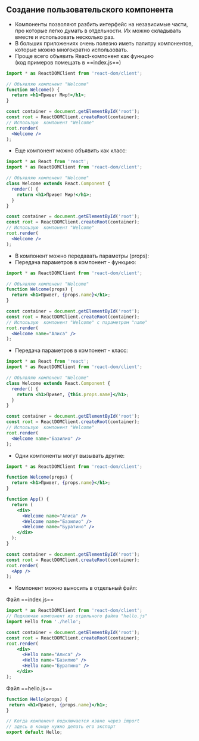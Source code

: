 ## Создание пользовательского компонента
* Компоненты позволяют разбить интерфейс на независимые части, про которые легко думать в отдельности. Их можно складывать вместе и использовать несколько раз.
* В больших приложениях очень полезно иметь палитру компонентов, которые можно многократно использовать.
* Проще всего объявить React-компонент как функцию<br />(код примеров помещать в ==index.js==)

```jsx
import * as ReactDOMClient from 'react-dom/client';

// Объявляю компонент "Welcome"
function Welcome() { 
  return <h1>Привет Мир!</h1>; 
}

const container = document.getElementById('root');
const root = ReactDOMClient.createRoot(container);
// Использую  компонент "Welcome"
root.render(
  <Welcome />
);
```

* Еще компонент можно объявить как класс:

```jsx
import * as React from 'react';
import * as ReactDOMClient from 'react-dom/client';

// Объявляю компонент "Welcome"
class Welcome extends React.Component {
  render() {
    return <h1>Привет Мир!</h1>;
  }
}

const container = document.getElementById('root');
const root = ReactDOMClient.createRoot(container);
// Использую  компонент "Welcome"
root.render(
  <Welcome />
);
```

* В компонент можно передавать параметры (props):
* Передача параметров в компонент - функцию:

```jsx
import * as ReactDOMClient from 'react-dom/client';

// Объявляю компонент "Welcome"
function Welcome(props) {
  return <h1>Привет, {props.name}</h1>;
}

const container = document.getElementById('root');
const root = ReactDOMClient.createRoot(container);
// Использую  компонент "Welcome" с параметром "name"
root.render(
  <Welcome name="Алиса" />
);
```

* Передача параметров в компонент - класс:

```jsx
import * as React from 'react';
import * as ReactDOMClient from 'react-dom/client';

// Объявляю компонент "Welcome"
class Welcome extends React.Component { 
  render() { 
    return <h1>Привет, {this.props.name}</h1>; 
  } 
}

const container = document.getElementById('root');
const root = ReactDOMClient.createRoot(container);
// Использую  компонент "Welcome"
root.render(
  <Welcome name="Базилио" />
);
```

* Одни компоненты могут вызывать другие:

```jsx
import * as ReactDOMClient from 'react-dom/client';

function Welcome(props) {
  return <h1>Привет, {props.name}</h1>;
}

function App() {
  return (
    <div>
      <Welcome name="Алиса" />
      <Welcome name="Базилио" />
      <Welcome name="Буратино" />
    </div>
  );
}

const container = document.getElementById('root');
const root = ReactDOMClient.createRoot(container);
root.render(
  <App />
);
```

* Компонент можно выносить в отдельный файл:

Файл ==index.js==

```jsx
import * as ReactDOMClient from 'react-dom/client';
// Подключаю компонент из отдельного файла "hello.js"
import Hello from './hello';

const container = document.getElementById('root');
const root = ReactDOMClient.createRoot(container);
root.render(
    <div> 
      <Hello name="Алиса" />
      <Hello name="Базилио" />
      <Hello name="Буратино" />
    </div> 
);
```

Файл ==hello.js==

```jsx
function Hello(props) {
 return <h1>Привет, {props.name}</h1>;
}

// Когда компонент подключается извне через import
// здесь в конце нужно делать его экспорт
export default Hello;
```